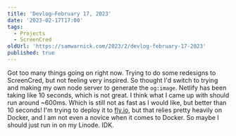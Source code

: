 ```yaml
---
title: 'Devlog—February 17, 2023'
date: '2023-02-17T17:00'
tags:
  - Projects
  - ScreenCred
oldUrl: 'https://samwarnick.com/2023/2/devlog-february-17-2023'
published: true
---
```


Got too many things going on right now. Trying to do some redesigns to ScreenCred, but not feeling very inspired. So thought I'd switch to trying and making my own node server to generate the `og:image`. Netlify has been taking like 10 seconds, which is not great. I think what I came up with should run around ~600ms. Which is still not as fast as I would like, but better than 10 seconds! I'm trying to deploy it to [fly.io](https://fly.io), but that relies pretty heavily on Docker, and I am not even a novice when it comes to Docker. So maybe I should just run in on my Linode. IDK.
